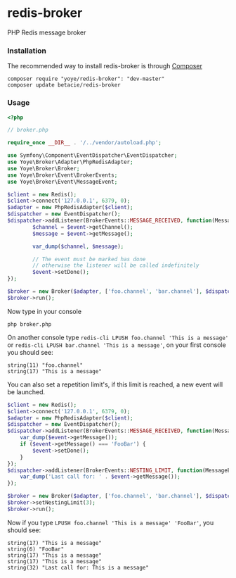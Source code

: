 redis-broker
============

PHP Redis message broker

### Installation

The recommended way to install redis-broker is through [Composer](http://getcomposer.org/)

```
composer require "yoye/redis-broker": "dev-master"
composer update betacie/redis-broker
```

### Usage

```php
<?php

// broker.php

require_once __DIR__ . '/../vendor/autoload.php';

use Symfony\Component\EventDispatcher\EventDispatcher;
use Yoye\Broker\Adapter\PhpRedisAdapter;
use Yoye\Broker\Broker;
use Yoye\Broker\Event\BrokerEvents;
use Yoye\Broker\Event\MessageEvent;

$client = new Redis();
$client->connect('127.0.0.1', 6379, 0);
$adapter = new PhpRedisAdapter($client);
$dispatcher = new EventDispatcher();
$dispatcher->addListener(BrokerEvents::MESSAGE_RECEIVED, function(MessageEvent $event) {
        $channel = $event->getChannel();
        $message = $event->getMessage();

        var_dump($channel, $message);

        // The event must be marked has done 
        // otherwise the listener will be called indefinitely
        $event->setDone();
});

$broker = new Broker($adapter, ['foo.channel', 'bar.channel'], $dispatcher);
$broker->run();
```

Now type in your console

```
php broker.php
```

On another console type `redis-cli LPUSH foo.channel 'This is a message'` or ``redis-cli LPUSH bar.channel 'This is a message'``, on your first console you should see:

```
string(11) "foo.channel"
string(17) "This is a message"
```

You can also set a repetition limit's, if this limit is reached, a new event will be launched.

```php
$client = new Redis();
$client->connect('127.0.0.1', 6379, 0);
$adapter = new PhpRedisAdapter($client);
$dispatcher = new EventDispatcher();
$dispatcher->addListener(BrokerEvents::MESSAGE_RECEIVED, function(MessageEvent $event) {
    var_dump($event->getMessage());
    if ($event->getMessage() === 'FooBar') {
        $event->setDone();
    }
});
$dispatcher->addListener(BrokerEvents::NESTING_LIMIT, function(MessageEvent $event) {
    var_dump('Last call for: ' . $event->getMessage());
});

$broker = new Broker($adapter, ['foo.channel', 'bar.channel'], $dispatcher);
$broker->setNestingLimit(3);
$broker->run();
```

Now if you type `LPUSH foo.channel 'This is a message' 'FooBar'`, you should see:

```
string(17) "This is a message"
string(6) "FooBar"
string(17) "This is a message"
string(17) "This is a message"
string(32) "Last call for: This is a message"

```
